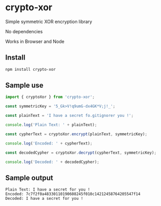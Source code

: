 # crypto-xor
Simple symmetric XOR encryption library

No dependencies 

Works in Browser and Node

## Install
```bash
npm install crypto-xor
```

## Sample use

```javascript
import { cryptoXor } from 'crypto-xor';

const symmetricKey = '5_Gk>V!q9umG-dx4GK*V;j!_';

const plainText = 'I have a secret fo.gitignorer you !';

console.log('Plain Text: ' + plainText);

const cypherText = cryptoXor.encrypt(plainText, symmetricKey);

console.log('Encoded: ' + cypherText);

const decodedCypher = cryptoXor.decrypt(cypherText, symmetricKey);

console.log('Decoded: ' + decodedCypher);
```

## Sample output
```
Plain Text: I have a secret for you !
Encoded: 7c7f2f0a48330110190608245f010c14212458764205547f14
Decoded: I have a secret for you !
```
